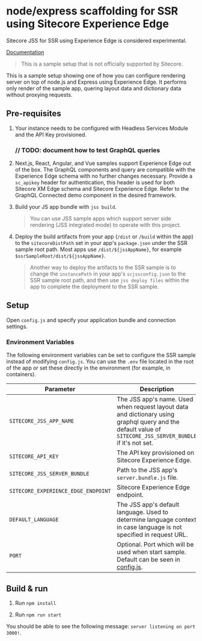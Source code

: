 # node/express scaffolding for SSR using Sitecore Experience Edge

Sitecore JSS for SSR using Experience Edge is considered experimental.

<!---
@TODO: Update to version 20.0.0 docs before release
-->

[Documentation](https://doc.sitecore.com/xp/en/developers/hd/190/sitecore-headless-development/server-side-render-jss-apps-headlessly-using-a-sitecore-experience-edge-endpoint.html)

> This is a sample setup that is not officially supported by Sitecore.

This is a sample setup showing one of how you can configure rendering server on top of node.js and Express using Experience Edge. It performs only render of the sample app, quering layout data and dictionary data without proxying requests.

## Pre-requisites

1. Your instance needs to be configured with Headless Services Module and the API Key provisioned.

   ### // TODO: document how to test GraphQL queries

1. Next.js, React, Angular, and Vue samples support Experience Edge out of the box. The GraphQL components and query are compatible with the Experience Edge schema with no further changes necessary. Provide a `sc_apikey` header for authentication, this header is used for both Sitecore XM Edge schema and Sitecore Experience Edge. Refer to the GraphQL Connected demo component in the desired framework.

1. Build your JS app bundle with `jss build`.

   > You can use JSS sample apps which support server side rendering (JSS integrated mode) to operate with this project.

1. Deploy the build artifacts from your app (`/dist` or `/build` within the app) to the `sitecoreDistPath` set in your app's `package.json` under the SSR sample root path. Most apps use `/dist/${jssAppName}`, for example `$ssrSampleRoot/dist/${jssAppName}`.

   > Another way to deploy the artifacts to the SSR sample is to change the `instancePath` in your app's `scjssconfig.json` to the SSR sample root path, and then use `jss deploy files` within the app to complete the deployment to the SSR sample.

## Setup

Open `config.js` and specify your application bundle and connection settings.

### Environment Variables

The following environment variables can be set to configure the SSR sample instead of modifying `config.js`. You can use the `.env` file located in the root of the app or set these directly in the environment (for example, in containers).

| Parameter                           | Description                                                                                                                                                 |
| ----------------------------------- | ----------------------------------------------------------------------------------------------------------------------------------------------------------- |
| `SITECORE_JSS_APP_NAME`             | The JSS app's name. Used when request layout data and dictionary using graphql query and the default value of `SITECORE_JSS_SERVER_BUNDLE` if it's not set. |
| `SITECORE_API_KEY`                  | The API key provisioned on Sitecore Experience Edge.                                                                                                        |
| `SITECORE_JSS_SERVER_BUNDLE`        | Path to the JSS app's `server.bundle.js` file.                                                                                                              |
| `SITECORE_EXPERIENCE_EDGE_ENDPOINT` | Sitecore Experience Edge endpoint.                                                                                                                          |
| `DEFAULT_LANGUAGE`                  | The JSS app's default language. Used to determine language context in case language is not specified in request URL.                                        |
| `PORT`                              | Optional. Port which will be used when start sample. Default can be seen in [config.js](./config.js).                                                       |

## Build & run

1. Run `npm install`

1. Run `npm run start`

You should be able to see the following message:
`server listening on port 3000!`.
